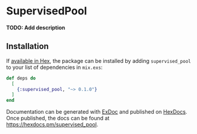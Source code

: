 # SupervisedPool

**TODO: Add description**

## Installation

If [available in Hex](https://hex.pm/docs/publish), the package can be installed
by adding `supervised_pool` to your list of dependencies in `mix.exs`:

```elixir
def deps do
  [
    {:supervised_pool, "~> 0.1.0"}
  ]
end
```

Documentation can be generated with [ExDoc](https://github.com/elixir-lang/ex_doc)
and published on [HexDocs](https://hexdocs.pm). Once published, the docs can
be found at <https://hexdocs.pm/supervised_pool>.


